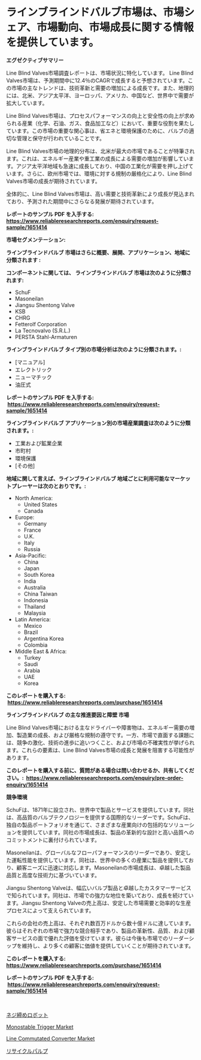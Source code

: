 <p><h1>ラインブラインドバルブ市場は、市場シェア、市場動向、市場成長に関する情報を提供しています。</h1></p><p><strong>エグゼクティブサマリー</strong></p>
<p><p>Line Blind Valves市場調査レポートは、市場状況に特化しています。 Line Blind Valves市場は、予測期間中に12.4％のCAGRで成長すると予想されています。この市場の主なトレンドは、技術革新と需要の増加による成長です。また、地理的には、北米、アジア太平洋、ヨーロッパ、アメリカ、中国など、世界中で需要が拡大しています。</p><p>Line Blind Valves市場は、プロセスパフォーマンスの向上と安全性の向上が求められる産業（化学、石油、ガス、食品加工など）において、重要な役割を果たしています。この市場の重要な関心事は、省エネと環境保護のために、バルブの適切な管理と保守が行われていることです。</p><p>Line Blind Valves市場の地理的分布は、北米が最大の市場であることが特筆されます。これは、エネルギー産業や重工業の成長による需要の増加が影響しています。アジア太平洋地域も急速に成長しており、中国の工業化が需要を押し上げています。さらに、欧州市場では、環境に対する規制の厳格化により、Line Blind Valves市場の成長が期待されています。</p><p>全体的に、Line Blind Valves市場は、高い需要と技術革新により成長が見込まれており、予測された期間中にさらなる発展が期待されています。</p></p>
<p><strong>レポートのサンプル PDF を入手する: <a href="https://www.reliableresearchreports.com/enquiry/request-sample/1651414">https://www.reliableresearchreports.com/enquiry/request-sample/1651414</a></strong></p>
<p><strong>市場セグメンテーション:</strong></p>
<p><strong> ラインブラインドバルブ 市場はさらに概要、展開、アプリケーション、地域に分類されます :</strong></p>
<p><strong>コンポーネントに関しては、 ラインブラインドバルブ 市場は次のように分類されます: &nbsp;</strong></p>
<p><ul><li>SchuF</li><li>Masoneilan</li><li>Jiangsu Shentong Valve</li><li>KSB</li><li>CHRG</li><li>Fetterolf Corporation</li><li>La Tecnovalvo (S.R.L.)</li><li>PERSTA Stahl-Armaturen</li></ul></p>
<p><strong> ラインブラインドバルブ タイプ別の市場分析は次のように分類されます。:</strong></p>
<p><ul><li>[マニュアル]</li><li>エレクトリック</li><li>ニューマチック</li><li>油圧式</li></ul></p>
<p><strong>レポートのサンプル PDF を入手する: &nbsp;<a href="https://www.reliableresearchreports.com/enquiry/request-sample/1651414">https://www.reliableresearchreports.com/enquiry/request-sample/1651414</a></strong></p>
<p><strong> ラインブラインドバルブ アプリケーション別の市場産業調査は次のように分類されます。:</strong></p>
<p><ul><li>工業および鉱業企業</li><li>市町村</li><li>環境保護</li><li>[その他]</li></ul></p>
<p><strong>地域に関して言えば、ラインブラインドバルブ 地域ごとに利用可能なマーケットプレーヤーは次のとおりです。:</strong></p>
<p><ul>
    <li>
        North America:
        <ul>
            <li>United States</li>
            <li>Canada</li>
        </ul>
    </li>
    <li>
        Europe:
        <ul>
            <li>Germany</li>
            <li>France</li>
            <li>U.K.</li>
            <li>Italy</li>
            <li>Russia</li>
        </ul>
    </li>
    <li>
        Asia-Pacific:
        <ul>
            <li>China</li>
            <li>Japan</li>
            <li>South Korea</li>
            <li>India</li>
            <li>Australia</li>
            <li>China Taiwan</li>
            <li>Indonesia</li>
            <li>Thailand</li>
            <li>Malaysia</li>
        </ul>
    </li>
    <li>
        Latin America:
        <ul>
            <li>Mexico</li>
            <li>Brazil</li>
            <li>Argentina Korea</li>
            <li>Colombia</li>
        </ul>
    </li>
    <li>
        Middle East & Africa:
        <ul>
            <li>Turkey</li>
            <li>Saudi</li>
            <li>Arabia</li>
            <li>UAE</li>
            <li>Korea</li>
        </ul>
    </li>
    </ul></p>
<p><strong>このレポートを購入する: &nbsp;<a href="https://www.reliableresearchreports.com/purchase/1651414">https://www.reliableresearchreports.com/purchase/1651414</a></strong></p>
<p><strong>ラインブラインドバルブ の主な推進要因と障壁 市場</strong></p>
<p><p>Line Blind Valves市場における主なドライバーや障害物は、エネルギー需要の増加、製造業の成長、および厳格な規制の遵守です。一方、市場で直面する課題には、競争の激化、技術の進歩に追いつくこと、および市場の不確実性が挙げられます。これらの要素は、Line Blind Valves市場の成長と発展を阻害する可能性があります。</p></p>
<p><strong>このレポートを購入する前に、質問がある場合は問い合わせるか、共有してください。:&nbsp; <a href="https://www.reliableresearchreports.com/enquiry/pre-order-enquiry/1651414">https://www.reliableresearchreports.com/enquiry/pre-order-enquiry/1651414</a></strong></p>
<p><strong>競争環境</strong></p>
<p><p>SchuFは、1871年に設立され、世界中で製品とサービスを提供しています。同社は、高品質のバルブテクノロジーを提供する国際的なリーダーです。SchuFは、独自の製品ポートフォリオを通じて、さまざまな産業向けの包括的なソリューションを提供しています。同社の市場成長は、製品の革新的な設計と高い品質へのコミットメントに裏付けられています。</p><p>Masoneilanは、グローバルなフローパフォーマンスのリーダーであり、安定した運転性能を提供しています。同社は、世界中の多くの産業に製品を提供しており、顧客ニーズに迅速に対応します。Masoneilanの市場成長は、卓越した製品品質と高度な技術力に基づいています。</p><p>Jiangsu Shentong Valveは、幅広いバルブ製品と卓越したカスタマーサービスで知られています。同社は、市場での強力な地位を築いており、成長を続けています。Jiangsu Shentong Valveの売上高は、安定した市場需要と効率的な生産プロセスによって支えられています。</p><p>これらの会社の売上高は、それぞれ数百万ドルから数十億ドルに達しています。彼らはそれぞれの市場で強力な競合相手であり、製品の革新性、品質、および顧客サービスの面で優れた評価を受けています。彼らは今後も市場でのリーダーシップを維持し、より多くの顧客に価値を提供していくことが期待されています。</p></p>
<p><strong>このレポートを購入する: &nbsp; <a href="https://www.reliableresearchreports.com/purchase/1651414">https://www.reliableresearchreports.com/purchase/1651414</a></strong></p>
<p><strong>レポートのサンプル PDF を入手する: &nbsp;<a href="https://www.reliableresearchreports.com/enquiry/request-sample/1651414">https://www.reliableresearchreports.com/enquiry/request-sample/1651414</a></strong><strong></strong></p>
<p>&nbsp;</p>
<p><p><a href="https://github.com/marbadji/Market-Research-Report-List-1/blob/main/765762010416.md">ネジ締めロボット</a></p><p><a href="https://github.com/dx0328/Market-Research-Report-List-2/blob/main/monostable-trigger-market.md">Monostable Trigger Market</a></p><p><a href="https://github.com/juancolorado15/Market-Research-Report-List-2/blob/main/line-commutated-converter-market.md">Line Commutated Converter Market</a></p><p><a href="https://github.com/KaydenJohns1964/Market-Research-Report-List-1/blob/main/922699810417.md">リサイクルパルプ</a></p></p>
